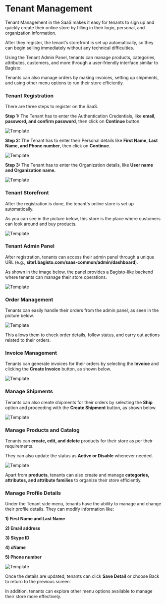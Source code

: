 # Tenant Management

Tenant Management in the SaaS makes it easy for tenants to sign up and quickly create their online store by filling in their login, personal, and organization information.

After they register, the tenant’s storefront is set up automatically, so they can begin selling immediately without any technical difficulties.

Using the Tenant Admin Panel, tenants can manage products, categories, attributes, customers, and more through a user-friendly interface similar to Bagisto.

Tenants can also manage orders by making invoices, setting up shipments, and using other menu options to run their store efficiently.

### Tenant Registration

There are three steps to register on the SaaS.

**Step 1:** The Tenant has to enter the Authentication Credentials, like **email, password, and confirm password**, then click on **Continue** button.

![Template](../../assets/2.3.0/images/multi-tenant-ecommerce/1-registration-tenant.png)

**Step 2:** The Tenant has to enter their Personal details like **First Name, Last Name, and Phone number**, then click on **Continue**.

![Template](../../assets/2.3.0/images/multi-tenant-ecommerce/2-registration-tenant.png)

**Step 3:** The Tenant has to enter the Organization details, like **User name and Organization name.**

![Template](../../assets/2.3.0/images/multi-tenant-ecommerce/3-registration-tenant.png)

### Tenant Storefront

After the registration is done, the tenant's online store is set up automatically.

As you can see in the picture below, this store is the place where customers can look around and buy products.

![Template](../../assets/2.3.0/images/multi-tenant-ecommerce/4-tenant-store.png)

### Tenant Admin Panel

After registration, tenants can access their admin panel through a unique URL (e.g., **site1.bagisto.com/saas-common/admin/dashboard**). 

As shown in the image below, the panel provides a Bagisto-like backend where tenants can manage their store operations.

![Template](../../assets/2.3.0/images/multi-tenant-ecommerce/5-tenant-dashboard.png)

### Order Management

Tenants can easily handle their orders from the admin panel, as seen in the picture below. 

![Template](../../assets/2.3.0/images/multi-tenant-ecommerce/6-order.png)

This allows them to check order details, follow status, and carry out actions related to their orders.

### Invoice Management

Tenants can generate invoices for their orders by selecting the **Invoice** and clicking the **Create Invoice** button, as shown below.

![Template](../../assets/2.3.0/images/multi-tenant-ecommerce/7-invoice.png)

### Manage Shipments

Tenants can also create shipments for their orders by selecting the **Ship** option and proceeding with the **Create Shipment** button, as shown below.

![Template](../../assets/2.3.0/images/multi-tenant-ecommerce/8-create-shipment.png)

### Manage Products and Catalog

Tenants can **create, edit, and delete** products for their store as per their requirements. 

They can also update the status as **Active or Disable** whenever needed.

![Template](../../assets/2.3.0/images/multi-tenant-ecommerce/9-product.png)

Apart from **products**, tenants can also create and manage **categories, attributes, and attribute families** to organize their store efficiently.

### Manage Profile Details

Under the Tenant side menu, tenants have the ability to manage and change their profile details. They can modify information like:

**1) First Name and Last Name**

**2) Email address**

**3) Skype ID**

**4) cName**

**5) Phone number**

![Template](../../assets/2.3.0/images/multi-tenant-ecommerce/10-tenant-profile.png)

Once the details are updated, tenants can click **Save Detail** or choose Back to return to the previous screen.

In addition, tenants can explore other menu options available to manage their store more effectively.
